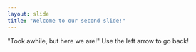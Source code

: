 ```yaml
---
layout: slide
title: "Welcome to our second slide!"
---
```

"Took awhile, but here we are!"
Use the left arrow to go back!
